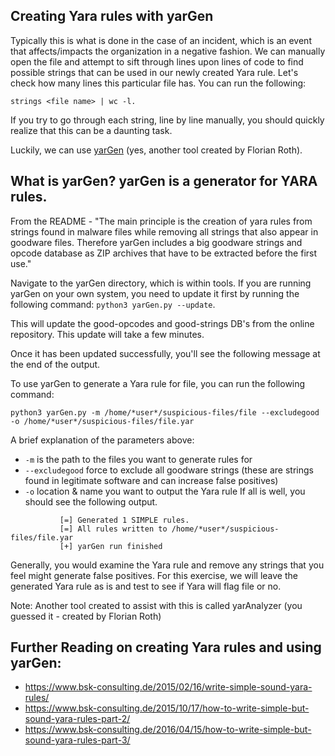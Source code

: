 ## Creating Yara rules with yarGen

Typically this is what is done in the case of an incident, which is an event that affects/impacts the organization in a negative fashion.
We can manually open the file and attempt to sift through lines upon lines of code to find possible strings that can be used in our newly created Yara rule.
Let's check how many lines this particular file has. You can run the following: 
```shell
strings <file name> | wc -l.
```
If you try to go through each string, line by line manually, you should quickly realize that this can be a daunting task.

Luckily, we can use [yarGen](https://github.com/Neo23x0/yarGen) (yes, another tool created by Florian Roth).

## What is yarGen? yarGen is a generator for YARA rules.

From the README - "The main principle is the creation of yara rules from strings found in malware files while removing all strings that also appear in goodware files. Therefore yarGen includes a big goodware strings and opcode database as ZIP archives that have to be extracted before the first use."

Navigate to the yarGen directory, which is within tools. If you are running yarGen on your own system, you need to update it first by running the following command: `python3 yarGen.py --update`.

This will update the good-opcodes and good-strings DB's from the online repository. This update will take a few minutes. 

Once it has been updated successfully, you'll see the following message at the end of the output.

To use yarGen to generate a Yara rule for file, you can run the following command:

```shell
python3 yarGen.py -m /home/*user*/suspicious-files/file --excludegood -o /home/*user*/suspicious-files/file.yar
```

A brief explanation of the parameters above:

* `-m` is the path to the files you want to generate rules for
* `--excludegood` force to exclude all goodware strings (these are strings found in legitimate software and can increase false positives)
* `-o` location & name you want to output the Yara rule
If all is well, you should see the following output.

```shell
           [=] Generated 1 SIMPLE rules.
           [=] All rules written to /home/*user*/suspicious-files/file.yar
           [+] yarGen run finished
```

Generally, you would examine the Yara rule and remove any strings that you feel might generate false positives. For this exercise, we will leave the generated Yara rule as is and test to see if Yara will flag file or no. 

Note: Another tool created to assist with this is called yarAnalyzer (you guessed it - created by Florian Roth)

## Further Reading on creating Yara rules and using yarGen:

* https://www.bsk-consulting.de/2015/02/16/write-simple-sound-yara-rules/
* https://www.bsk-consulting.de/2015/10/17/how-to-write-simple-but-sound-yara-rules-part-2/
* https://www.bsk-consulting.de/2016/04/15/how-to-write-simple-but-sound-yara-rules-part-3/
